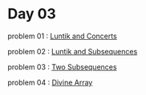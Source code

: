 # Day 03

problem 01 : [ Luntik and Concerts ](https://codeforces.com/contest/1582/problem/A)

problem 02 : [ Luntik and Subsequences ](https://codeforces.com/contest/1582/problem/B)

problem 03 : [ Two Subsequences ](https://codeforces.com/contest/1602/problem/A)

problem 04 : [ Divine Array ](https://codeforces.com/contest/1602/problem/B)


